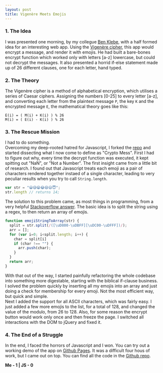 ```yaml
---
layout: post
title: Vigenère Meets Emojis
---
```


### 1. The Idea

I was presented one morning, by my collegue [Ben Klebe](https://github.com/benklebe/), with a half formed idea for an interesting web app. Using the [Vigenère cipher](https://en.wikipedia.org/wiki/Vigen%C3%A8re_cipher), this app would encrypt a message, and render it with emojis. He had built a bare-bones encrypt function which worked only with letters [a-z] lowercase, but could not decrypt the messages. It also presented a horrid if-else statement made up of 26 different clauses, one for each letter, hand typed.  

### 2. The Theory

The Vigenère cipher is a method of alphabetical encryption, which utilises a series of Caesar ciphers. Assigning the numbers [0-25] to every letter [a-z], and converting each letter from the plaintext message `P`, the key `K` and the encrypted message `E`, the mathematical theory goes like this:
 
```
E(i) = ( M(i) + K(i) ) % 26
M(i) = ( E(i) - K(i) ) % 26
```

### 3. The Rescue Mission

I had to do something.  
Overcoming my deep-rooted hatred for Javascript, I forked the [repo](https://github.com/SandPhoenix/emojicipher) and started dissecting what I now come to define as "Crypto Mess". First I had to figure out why, every time the decrypt function was executed, it kept spitting out "NaN", or "Not a Number". The first insight came from a little bit of research. I found out that Javascript treats each emoji as a pair of characters rendered together instaed of a single character, leading to very peculiar results when you try to call `String.length`.

```javascript 
var str = "😀😅😁😂😆😃😇";
str.length // returns 14;
```

The solution to this problem came, as most things in programming, from a very helpful [Stackoverflow answer](http://stackoverflow.com/questions/24531751/how-can-i-split-a-string-containing-emoji-into-an-array). The basic idea is to split the string using a regex, to then return an array of emojis.

```javascript
function emojiStringToArray(str) {
  split = str.split(/([\uD800-\uDBFF][\uDC00-\uDFFF])/);
  arr = [];
  for (var i=0; i<split.length; i++) {
    char = split[i]
    if (char !== "") {
      arr.push(char);
    }
  }
  return arr;
}
```

With that out of the way, I started painfully refactoring the whole codebase into something more digestable, starting with the biblical if-clause business.
I solved the problem quickly by inserting all my emojis into an array and just doing a check for membership for every emoji. Not the most efficient way, but quick and simple.  
Next I added the support for all ASCII characters, which was fairly easy. I just added a few more emojis to the list, for a total of 128, and changed the value of the modulo, from 26 to 128. Also, for some reason the encrypt button would work only once and then freeze the page. I switched all interactions with the DOM to jQuery and fixed it.

### 4. The End of a Struggle

In the end, I faced the horrors of Javascript and I won. You can try out a working demo of the app on [Github Pages](http://livepluscode.com/emojicipher/public/). It was a difficult four hous of work, but I came out on top. You can find all the code in the [Github repo](https://github.com/SandPhoenix/emojicipher). 
   
**Me - 1 | JS - 0**
